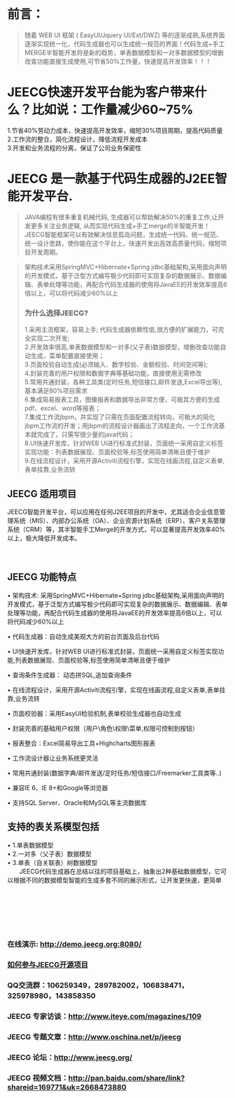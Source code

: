# 前言： #
> 随着 WEB UI 框架 ( EasyUI/Jquery UI/Ext/DWZ) 等的逐渐成熟,系统界面逐渐实现统一化，代码生成器也可以生成统一规范的界面！代码生成+手工MERGE半智能开发将是新的趋势，单表数据模型和一对多数据模型的增删改查功能直接生成使用,可节省50%工作量，快速提高开发效率！！！


# JEECG快速开发平台能为客户带来什么？比如说：工作量减少60~75% #
1.节省40%劳动力成本，快速提高开发效率，缩短30%项目周期，提高代码质量<br>
2.工作流的整合，简化流程设计，降低流程开发成本<br>
3.开发和业务流程的分离，保证了公司业务保密性<br>




<h1>JEECG 是一款基于代码生成器的J2EE智能开发平台.</h1>
<blockquote>JAVA编程有很多重复机械代码, 生成器可以帮助解决50%的重复工作,让开发更多关注业务逻辑, 从而实现代码生成+手工merge的半智能开发！JEECG智能框架可以有效解决信息孤岛问题，生成统一代码、统一规范、统一设计思路，使你能在这个平台上，快速开发出高效高质量代码，缩短项目开发周期。</blockquote>

<blockquote>架构技术采用SpringMVC+Hibernate+Spring jdbc基础架构,采用面向声明的开发模式，基于泛型方式编写极少代码即可实现复杂的数据展示、数据编辑、表单处理等功能，再配合代码生成器的使用将JavaEE的开发效率提高6倍以上，可以将代码减少60%以上<br>
<h3>为什么选择JEECG?</h3>
1.采用主流框架，容易上手; 代码生成器依赖性低,很方便的扩展能力，可完全实现二次开发;<br>
2.开发效率很高,单表数据模型和一对多(父子表)数据模型，增删改查功能自动生成，菜单配置直接使用；<br>
3.页面校验自动生成(必须输入、数字校验、金额校验、时间空间等);<br>
4.封装完善的用户权限和数据字典等基础功能，直接使用无需修改<br>
5.常用共通封装，各种工具类(定时任务,短信接口,邮件发送,Excel导出等),基本满足80%项目需求<br>
6.集成简易报表工具，图像报表和数据导出非常方便，可极其方便的生成pdf、excel、word等报表；<br>
7.集成工作流jbpm，并实现了只需在页面配置流程转向，可极大的简化jbpm工作流的开发；用jbpm的流程设计器画出了流程走向，一个工作流基本就完成了，只需写很少量的java代码；<br>
8.UI快速开发库，针对WEB UI进行标准式封装，页面统一采用自定义标签实现功能：列表数据展现、页面校验等,标签使用简单清晰且便于维护<br>
9.在线流程设计，采用开源Activiti流程引擎，实现在线画流程,自定义表单,表单挂靠,业务流转<br></blockquote>

<h2>JEECG 适用项目</h2>
JEECG智能开发平台，可以应用在任何J2EE项目的开发中，尤其适合企业信息管理系统（MIS）、内部办公系统（OA）、企业资源计划系统（ERP）、客户关系管理系统（CRM）等，其半智能手工Merge的开发方式，可以显著提高开发效率40%以上，极大降低开发成本。<br>
<br>
<br>
<h2>JEECG 功能特点</h2>

• 架构技术: 采用SpringMVC+Hibernate+Spring jdbc基础架构,采用面向声明的开发模式，基于泛型方式编写极少代码即可实现复杂的数据展示、数据编辑、表单处理等功能，再配合代码生成器的使用将JavaEE的开发效率提高6倍以上，可以将代码减少60%以上<br>

• 代码生成器：自动生成美观大方的前台页面及后台代码<br>

• UI快速开发库，针对WEB UI进行标准式封装，页面统一采用自定义标签实现功能,列表数据展现、页面校验等,标签使用简单清晰且便于维护<br>

• 查询条件生成器： 动态拼SQL,追加查询条件<br>

• 在线流程设计，采用开源Activiti流程引擎，实现在线画流程,自定义表单,表单挂靠,业务流转<br>

• 页面校验器：采用EasyUI检验机制,表单校验生成器也自动生成<br>

• 封装完善的基础用户权限（用户\角色\权限\菜单,权限可控制到按钮）<br>

• 报表整合：Excel简易导出工具+Highcharts图形报表<br>

• 工作流设计器让业务系统更灵活<br>

• 常用共通封装(数据字典/邮件发送/定时任务/短信接口/Freemarker工具类等..)<br>

• 兼容IE 6、IE 8+和Google等浏览器<br>

• 支持SQL Server、Oracle和MySQL等主流数据库<br>





<h2>支持的表关系模型包括</h2>
• 1.单表数据模型<br>
• 2.一对多（父子表）数据模型<br>
• 3.单表（自关联表）树数据模型<br>
       JEECG代码生成器在总结以往的项目基础上，抽象出2种基础数据模型，它可以根据不同的数据模型智能的生成多套不同的展示形式，让开发更快速，更简单<br>
<br>
<br>
<br>
<br>
<br>
<br>
<h3>在线演示: <a href='http://demo.jeecg.org:8080/'>http://demo.jeecg.org:8080/</a></h3>
<h3><a href='http://www.jeecg.org/forum.php?mod=viewthread&tid=272&extra=page%3D1'>如何参与JEECG开源项目 </a></h3>
<h3>QQ交流群：106259349，289782002，106838471，325978980，143858350<br></h3>
<h3>JEECG 专家访谈：<a href='http://www.iteye.com/magazines/109'>http://www.iteye.com/magazines/109</a><br></h3>
<h3>JEECG 专题文章：<a href='http://www.oschina.net/p/jeecg'>http://www.oschina.net/p/jeecg</a></h3>
<h3>JEECG 论坛：<a href='http://www.jeecg.org/'>http://www.jeecg.org/</a></h3>
<h3>JEECG 视频文档：<a href='http://pan.baidu.com/share/link?shareid=169771&uk=2668473880'>http://pan.baidu.com/share/link?shareid=169771&amp;uk=2668473880</a></h3>